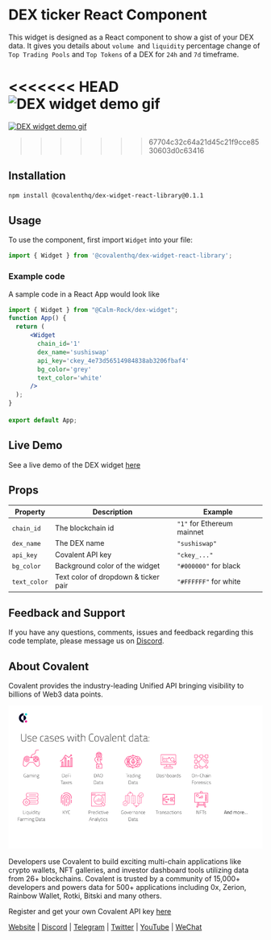 # DEX ticker React Component
This widget is designed as a React component to show a gist of your DEX data. It gives you details about `volume `and `liquidity` percentage change of `Top Trading Pools` and `Top Tokens` of a DEX for `24h` and `7d` timeframe.

<<<<<<< HEAD
![DEX widget demo gif](./public/dex_widget.png)
=======
[![DEX widget demo gif](https://media.giphy.com/media/O1MR0PyabVbezo35jK/giphy.gif)](https://github.com/covalenthq/dex-widget-react-library/blob/main/public/dex_widget.gif)
>>>>>>> 67704c32c64a21d45c21f9cce8530603d0c63416


## Installation
```sh
npm install @covalenthq/dex-widget-react-library@0.1.1
```

## Usage
To use the component, first import `Widget` into your file:
```jsx
import { Widget } from '@covalenthq/dex-widget-react-library'; 
```

### Example code
A sample code in a React App would look like
```jsx
import { Widget } from "@Calm-Rock/dex-widget";
function App() {
  return (
      <Widget 
        chain_id='1'
        dex_name='sushiswap'
        api_key='ckey_4e73d56514984838ab3206fbaf4'
        bg_color='grey'
        text_color='white'
      /> 
  );
}

export default App;
```
## Live Demo
See a live demo of the DEX widget [here](https://covalenthq.github.io/dex-widget-demo/)

## Props

| Property |Description | Example |
| -------- | -------- | -------- |
| `chain_id`     | The blockchain id     | `"1"` for Ethereum mainnet
| `dex_name`     | The DEX name     |`"sushiswap"`
| `api_key`     | Covalent API key     |`"ckey_..."`
| `bg_color`     | Background color of the widget     |`"#000000"` for black
| `text_color`     | Text color of dropdown & ticker pair|`"#FFFFFF"` for white


## Feedback and Support
If you have any questions, comments, issues and feedback regarding this code template, please message us on [Discord](https://covalenthq.com/discord).

## About Covalent
Covalent provides the industry-leading Unified API bringing visibility to billions of Web3 data points. 

![Covalent Use Cases](./public/covalent_usecases.png)

Developers use Covalent to build exciting multi-chain applications like crypto wallets, NFT galleries, and investor dashboard tools utilizing data from 26+ blockchains. Covalent is trusted by a community of 15,000+ developers and powers data for 500+ applications including 0x, Zerion, Rainbow Wallet, Rotki, Bitski and many others.

Register and get your own Covalent API key [here](https://www.covalenthq.com/platform)

[Website](https://www.covalenthq.com) | [Discord](https://covalenthq.com/discord) | [Telegram](https://t.me/CovalentHQ) | [Twitter](https://twitter.com/covalent_hq) | [YouTube](https://www.youtube.com/channel/UCGn-T9qPiXAx490Wr6WPbOw) | [WeChat](https://mp.weixin.qq.com/s?__biz=MzU0MzY5ODMzMg==&mid=2247483899&idx=1&sn=9c1d4df3acc04bc35c429b244307d3c7&chksm=fb063d08cc71b41e2da96b4747513acf2ab9182babe57c135e4a7d1fef9255eb3b310217835c&token=2144505038&lang=zh_CN#rd)
